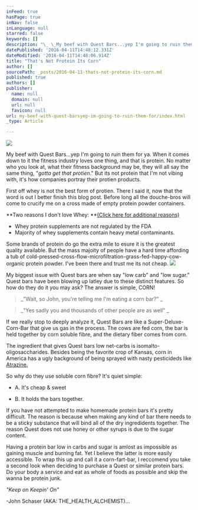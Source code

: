 ```yaml
---
inFeed: true
hasPage: true
inNav: false
inLanguage: null
starred: false
keywords: []
description: "\_ \_My beef with Quest Bars...yep I'm going to ruin them for ya. \n   \n   When it comes down to it the fitness industry loves one thing, and that is protein. No matter who you look at, what their fitness background may be, they will all say the same thing, \"gotta get that protien.\" But its not protein that I'm not vibing with, it's how companies portray their protien products."
datePublished: '2016-04-11T14:48:12.331Z'
dateModified: '2016-04-11T14:48:06.914Z'
title: "That's Not Protein Its Corn"
author: []
sourcePath: _posts/2016-04-11-thats-not-protein-its-corn.md
published: true
authors: []
publisher:
  name: null
  domain: null
  url: null
  favicon: null
url: my-beef-with-quest-barsyep-im-going-to-ruin-them-for/index.html
_type: Article

---
```

![](https://the-grid-user-content.s3-us-west-2.amazonaws.com/17977ac9-c48e-4362-8156-0da05b666acf.jpg)

My beef with Quest Bars...yep I'm going to ruin them for ya. 
When it comes down to it the fitness industry loves one thing, and that is protein. No matter who you look at, what their fitness background may be, they will all say the same thing, "_gotta get that protien_." But its not protein that I'm not vibing with, it's how companies portray their protien products.

First off whey is not the best form of protien. There I said it, now that the word is out I better finish this blog post. Before long all the douche-bros will come to crucify me on a cross made of empty protein powder containers. 

**Two reasons I don't love Whey: **[(Click here for additional reasons)][0]

* Whey protein supplements are not regulated by the FDA 
* Majority of whey supplements contain heavy metal contaminants. 

Some brands of protein do go the extra mile to esure it is the greatest quality available. But the mass majoity of people have a hard time affording a tub of cold-pressed-cross-flow-microfiltration-grass-fed-happy-cow-organic protein powder. I've been there and trust me its not cheap.
![](https://the-grid-user-content.s3-us-west-2.amazonaws.com/c2e2e38b-0253-45f8-b324-d947c6782c0e.jpg)

My biggest issue with Quest bars are when say "low carb" and "low sugar." Quest bars have been blowing up latley due to these distinct features. So how do they do it you may ask? The answer is simple, CORN! 
> 
> _"Wait, so John, you're telling me I'm eating a corn bar?" _

> _"Yes sadly you and thousands of other people are as well" _

If we really stop to deeply analyze it, Quest Bars are like a Super-Deluxe-Corn-Bar that give us gas in the process. The cows are fed corn, the bar is held together by corn soluble fibre, and the dietary fiber comes from corn.

The ingredient that gives Quest bars low net-carbs is isomalto-oligosaccharides. Besides being the favorite crop of Kansas, corn in America has a ugly background of being sprayed with nasty pesticideds like [Atrazine. ][1]

So why do they use soluble corn fibre? 
It's quiet simple: 

* A. It's cheap & sweet 

* B. It holds the bars together. 

If you have not attempted to make homemade protein bars it's pretty difficult. The reason is because when making any kind of bar there needs to be a sticky substance that will bind all of the dry ingredidents together. The reason Quest does not use honey or other syrups is due to the sugar content. 

Having a protein bar low in carbs and sugar is amlost as impossible as gaining muscle and burning fat. Yet I believe the latter is more easily accessible. To wrap this up and call it a corn-fart-bar, I reccomend you take a second look when deciding to purchase a Quest or similar protein bars. Do your body a service and eat as whole of foods as possible and skip the wanna be protein junk. 

_"Keep on Keepin' On"_

-John Schaser (AKA: THE\_HEALTH\_ALCHEMIST)...

[0]: https://www.google.com/url?sa=t&rct=j&q=&esrc=s&source=web&cd=11&cad=rja&uact=8&ved=0ahUKEwiexKHNz4bMAhUKPj4KHZ9MB_kQFghGMAo&url=https%3A%2F%2Frucore.libraries.rutgers.edu%2Frutgers-lib%2F41222%2FPDF%2F1%2F&usg=AFQjCNEnm7ce6J85xP8fdWM6byMHb8C9TQ&sig2=R5IkPMaBBf20QDfMK2gFbw
[1]: http://www.atsdr.cdc.gov/toxfaqs/tfacts153.pdf